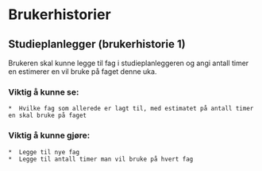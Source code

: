 # Brukerhistorier

## Studieplanlegger (brukerhistorie 1)

Brukeren skal kunne legge til fag i studieplanleggeren og angi antall timer en estimerer en vil bruke på faget denne uka.

### Viktig å kunne se:
    *  Hvilke fag som allerede er lagt til, med estimatet på antall timer en skal bruke på faget
    
### Viktig å kunne gjøre:
    *  Legge til nye fag
    *  Legge til antall timer man vil bruke på hvert fag

